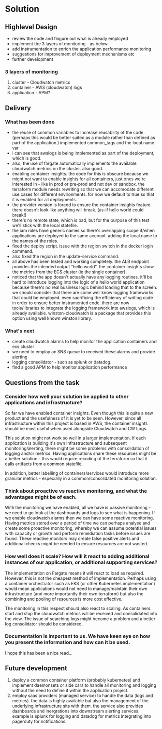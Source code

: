# Solution

## Highlevel Design

- review the code and fingure out what is already employed
- implement the 3 layers of monitoring - as below
- add instrumentation to enrich the application performance monitoring
- suggestions for improvement of deployment mechanisms etc
- further development

### 3 layers of monitoring

1. cluster - Cloudwatch metrics
1. container - AWS (cloudwatch) logs
1. application - APM?

## Delivery

### What has been done

- the reuse of common variables to increase reusability of the code. (perhaps this would be better suited as a module rather than defined as part of the application.) implemented common_tags and the local.name var
- i can see that awslogs is being implemented as part of the deployment, which is good.
- also, the use of fargate automatically implements the available cloudwatch metrics on the cluster. also good.
- enabling container insights. the code for this is obscure because we might not want to enable insights for all containers, just ones we're interested in - like in prod or pre-prod and not dev or sandbox. the terraform module needs rewriting so that we can accomodate different use cases for different environments. for now we default to true so that it is enabled for all deployments.
- the provider version is forced to ensure the container insights feature. there doesn't look like anything will break. (as-if hello world could break!)
- there's no remote state, which is bad, but for the purpose of this test we'll stick with the local statefile.
- the iam roles have generic names so there's overlapping scope if/when applications are deployed to the same account. adding the local.name to the names of the roles.
- fixed the deploy script. issue with the region switch in the docker login command.
- also fixed the region in the update-service command.
- all above has been tested and working completely. the ALB endpoint provides the intended output "hello world". the container insights show the metrics from the ECS cluster (ie the single container).
- noticed that the app doesn't actually have any logging routines. it'll be hard to introduce logging into the logic of a hello world application because there's no real business logic behind loading that to the screen. we should consider that there are some well know logging frameworks that could be employed. even sacrificing the efficiency of writing code in order to ensure better instrumented code. there are now tools/libraries to integrate the logging framework into awslogs, which is already available. winston-cloudwatch is a package that provides this option using well known winston library.

### What's next

- create cloudwatch alarms to help monitor the application containers and ecs cluster
- we need to employ an SNS queue to received these alarms and provide alerting
- logging consolidator - such as splunk or datadog.
- find a good APM to help monitor application performance

## Questions from the task

### Consider how well your solution be applied to other applications and infrastructure?

So far we have enabled container insights. Even though this is quite a new product and the usefulness of it is yet to be seen. However, since all infrastructure within this project is based in AWS, the container insights should be most useful when used alongside Cloudwatch and CW Logs.

This solution might not work so well in a larger implementation. If each application is building it's own infrastructure and subsequent monitoring/alerting, there might be some problems with consolidation of logging and/or metrics. Having applications share these resources might be a better solution - this would require recoding of the terraform so that it calls artifacts from a common statefile.

In addition, better labelling of containers/services would introduce more granular metrics - especially in a common/consolidated monitoring solution.

### Think about proactive vs reactive monitoring, and what the advantages might be of each.

With the monitoring we have enabled, all we have is passive monitoring - we need to go look at the dashboards and logs to see what is happening. If we enable cloudwatch alarms then we can have some reactive monitoring. Having metrics stored over a period of time we can perhaps analyse and create some proactive monitoring, whereby we can assume potential issues with capacity or growth and perform remediation tasks before issues are found. These reactive monitors may create false positive alerts and additional checks might be needed to ensure resources are not wasted.

### How well does it scale? How will it react to adding additional instances of our application, or additional supporting services?

The implementation on Fargate means it will react to load as required. However, this is not the cheapest method of implementation. Perhaps using a container orchestrator such as EKS (or other Kubernetes implementation) would mean applications would not need to manage/maintain their own infrastructure (and more importantly their own terraform) but also the combining and pooling of resources is more cost effective.

The monitoring in this respect should also react to scaling. As containers start and stop the cloudwatch metrics will be received and consolidated into the view. The issue of searching logs might become a problem and a better log consolidator should be considered.

### Documentation is important to us. We have keen eye on how you present the information and how can it be used.

I hope this has been a nice read...

## Future development

1. deploy a common container platform (probably kubernetes) and implement daemonsets or side cars to handle all monitoring and logging without the need to define it within the application project.
1. employ saas providers (managed service) to handle the data (logs and metrics). the data is highly available but also the management of the underlying infrastructure sits with them. the service also provides dashboards and inergrations into downstream alerting services. example is splunk for logging and datadog for metrics integrating into pagerduty for notifications.
